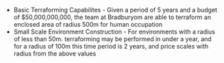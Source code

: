 - Basic Terraforming Capabilites - Given a period of 5 years and a budget of $50,000,000,000, the team at Bradburyom are able to terraform an enclosed area of radius 500m for human occupation
- Small Scale Environment Construction - For environments with a radius of less than 50m. terraforming may be performed in under a year, and for a radius of 100m this time period is 2 years, and price scales with radius from the above values